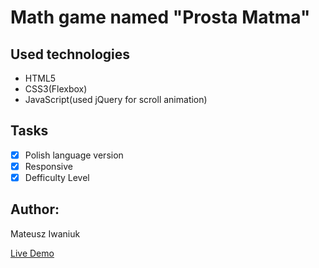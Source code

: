 # Math game named "Prosta Matma"
## Used technologies 
- HTML5
- CSS3(Flexbox)
- JavaScript(used jQuery for scroll animation)

## Tasks
- [x] Polish language version
- [x] Responsive
- [x] Defficulty Level

## Author:
Mateusz Iwaniuk

[Live Demo](https://iwaniukooo11.github.io/prostamatma/)



